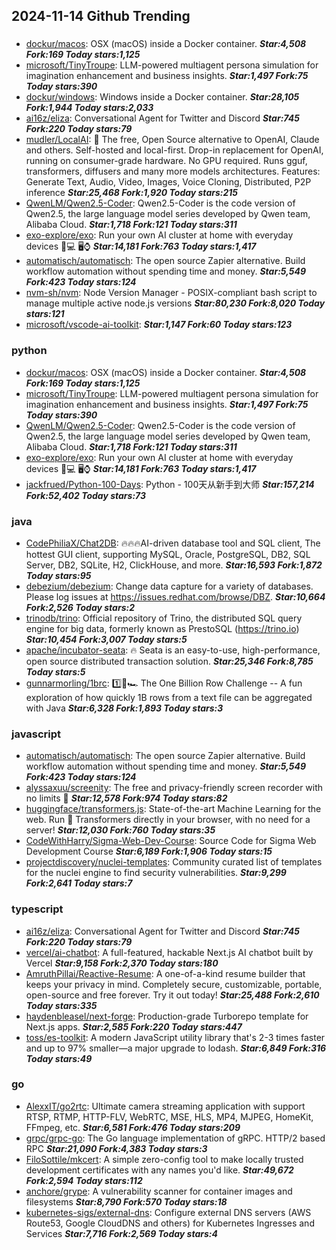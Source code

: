 ## 2024-11-14 Github Trending

### 
* [dockur/macos](https://github.com/dockur/macos): OSX (macOS) inside a Docker container. ***Star:4,508 Fork:169 Today stars:1,125***
* [microsoft/TinyTroupe](https://github.com/microsoft/TinyTroupe): LLM-powered multiagent persona simulation for imagination enhancement and business insights. ***Star:1,497 Fork:75 Today stars:390***
* [dockur/windows](https://github.com/dockur/windows): Windows inside a Docker container. ***Star:28,105 Fork:1,944 Today stars:2,033***
* [ai16z/eliza](https://github.com/ai16z/eliza): Conversational Agent for Twitter and Discord ***Star:745 Fork:220 Today stars:79***
* [mudler/LocalAI](https://github.com/mudler/LocalAI): 🤖 The free, Open Source alternative to OpenAI, Claude and others. Self-hosted and local-first. Drop-in replacement for OpenAI, running on consumer-grade hardware. No GPU required. Runs gguf, transformers, diffusers and many more models architectures. Features: Generate Text, Audio, Video, Images, Voice Cloning, Distributed, P2P inference ***Star:25,468 Fork:1,920 Today stars:215***
* [QwenLM/Qwen2.5-Coder](https://github.com/QwenLM/Qwen2.5-Coder): Qwen2.5-Coder is the code version of Qwen2.5, the large language model series developed by Qwen team, Alibaba Cloud. ***Star:1,718 Fork:121 Today stars:311***
* [exo-explore/exo](https://github.com/exo-explore/exo): Run your own AI cluster at home with everyday devices 📱💻 🖥️⌚ ***Star:14,181 Fork:763 Today stars:1,417***
* [automatisch/automatisch](https://github.com/automatisch/automatisch): The open source Zapier alternative. Build workflow automation without spending time and money. ***Star:5,549 Fork:423 Today stars:124***
* [nvm-sh/nvm](https://github.com/nvm-sh/nvm): Node Version Manager - POSIX-compliant bash script to manage multiple active node.js versions ***Star:80,230 Fork:8,020 Today stars:121***
* [microsoft/vscode-ai-toolkit](https://github.com/microsoft/vscode-ai-toolkit):  ***Star:1,147 Fork:60 Today stars:123***

### python
* [dockur/macos](https://github.com/dockur/macos): OSX (macOS) inside a Docker container. ***Star:4,508 Fork:169 Today stars:1,125***
* [microsoft/TinyTroupe](https://github.com/microsoft/TinyTroupe): LLM-powered multiagent persona simulation for imagination enhancement and business insights. ***Star:1,497 Fork:75 Today stars:390***
* [QwenLM/Qwen2.5-Coder](https://github.com/QwenLM/Qwen2.5-Coder): Qwen2.5-Coder is the code version of Qwen2.5, the large language model series developed by Qwen team, Alibaba Cloud. ***Star:1,718 Fork:121 Today stars:311***
* [exo-explore/exo](https://github.com/exo-explore/exo): Run your own AI cluster at home with everyday devices 📱💻 🖥️⌚ ***Star:14,181 Fork:763 Today stars:1,417***
* [jackfrued/Python-100-Days](https://github.com/jackfrued/Python-100-Days): Python - 100天从新手到大师 ***Star:157,214 Fork:52,402 Today stars:73***

### java
* [CodePhiliaX/Chat2DB](https://github.com/CodePhiliaX/Chat2DB): 🔥🔥🔥AI-driven database tool and SQL client, The hottest GUI client, supporting MySQL, Oracle, PostgreSQL, DB2, SQL Server, DB2, SQLite, H2, ClickHouse, and more. ***Star:16,593 Fork:1,872 Today stars:95***
* [debezium/debezium](https://github.com/debezium/debezium): Change data capture for a variety of databases. Please log issues at https://issues.redhat.com/browse/DBZ. ***Star:10,664 Fork:2,526 Today stars:2***
* [trinodb/trino](https://github.com/trinodb/trino): Official repository of Trino, the distributed SQL query engine for big data, formerly known as PrestoSQL (https://trino.io) ***Star:10,454 Fork:3,007 Today stars:5***
* [apache/incubator-seata](https://github.com/apache/incubator-seata): 🔥 Seata is an easy-to-use, high-performance, open source distributed transaction solution. ***Star:25,346 Fork:8,785 Today stars:5***
* [gunnarmorling/1brc](https://github.com/gunnarmorling/1brc): 1️⃣🐝🏎️ The One Billion Row Challenge -- A fun exploration of how quickly 1B rows from a text file can be aggregated with Java ***Star:6,328 Fork:1,893 Today stars:3***

### javascript
* [automatisch/automatisch](https://github.com/automatisch/automatisch): The open source Zapier alternative. Build workflow automation without spending time and money. ***Star:5,549 Fork:423 Today stars:124***
* [alyssaxuu/screenity](https://github.com/alyssaxuu/screenity): The free and privacy-friendly screen recorder with no limits 🎥 ***Star:12,578 Fork:974 Today stars:82***
* [huggingface/transformers.js](https://github.com/huggingface/transformers.js): State-of-the-art Machine Learning for the web. Run 🤗 Transformers directly in your browser, with no need for a server! ***Star:12,030 Fork:760 Today stars:35***
* [CodeWithHarry/Sigma-Web-Dev-Course](https://github.com/CodeWithHarry/Sigma-Web-Dev-Course): Source Code for Sigma Web Development Course ***Star:6,189 Fork:1,906 Today stars:15***
* [projectdiscovery/nuclei-templates](https://github.com/projectdiscovery/nuclei-templates): Community curated list of templates for the nuclei engine to find security vulnerabilities. ***Star:9,299 Fork:2,641 Today stars:7***

### typescript
* [ai16z/eliza](https://github.com/ai16z/eliza): Conversational Agent for Twitter and Discord ***Star:745 Fork:220 Today stars:79***
* [vercel/ai-chatbot](https://github.com/vercel/ai-chatbot): A full-featured, hackable Next.js AI chatbot built by Vercel ***Star:9,158 Fork:2,370 Today stars:180***
* [AmruthPillai/Reactive-Resume](https://github.com/AmruthPillai/Reactive-Resume): A one-of-a-kind resume builder that keeps your privacy in mind. Completely secure, customizable, portable, open-source and free forever. Try it out today! ***Star:25,488 Fork:2,610 Today stars:335***
* [haydenbleasel/next-forge](https://github.com/haydenbleasel/next-forge): Production-grade Turborepo template for Next.js apps. ***Star:2,585 Fork:220 Today stars:447***
* [toss/es-toolkit](https://github.com/toss/es-toolkit): A modern JavaScript utility library that's 2-3 times faster and up to 97% smaller—a major upgrade to lodash. ***Star:6,849 Fork:316 Today stars:49***

### go
* [AlexxIT/go2rtc](https://github.com/AlexxIT/go2rtc): Ultimate camera streaming application with support RTSP, RTMP, HTTP-FLV, WebRTC, MSE, HLS, MP4, MJPEG, HomeKit, FFmpeg, etc. ***Star:6,581 Fork:476 Today stars:209***
* [grpc/grpc-go](https://github.com/grpc/grpc-go): The Go language implementation of gRPC. HTTP/2 based RPC ***Star:21,090 Fork:4,383 Today stars:3***
* [FiloSottile/mkcert](https://github.com/FiloSottile/mkcert): A simple zero-config tool to make locally trusted development certificates with any names you'd like. ***Star:49,672 Fork:2,594 Today stars:112***
* [anchore/grype](https://github.com/anchore/grype): A vulnerability scanner for container images and filesystems ***Star:8,790 Fork:570 Today stars:18***
* [kubernetes-sigs/external-dns](https://github.com/kubernetes-sigs/external-dns): Configure external DNS servers (AWS Route53, Google CloudDNS and others) for Kubernetes Ingresses and Services ***Star:7,716 Fork:2,569 Today stars:4***
